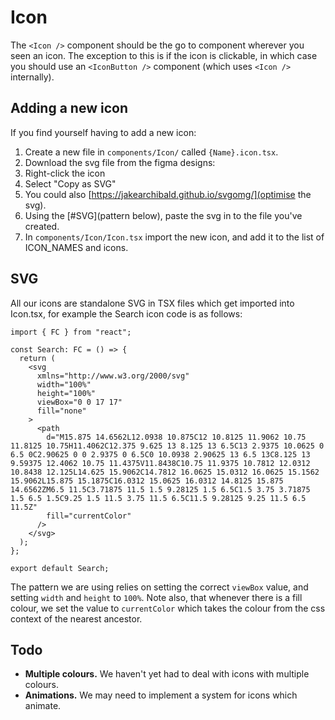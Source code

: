 # Icon

The `<Icon />` component should be the go to component wherever you seen an icon. The exception to this is if
the icon is clickable, in which case you should use an `<IconButton />` component (which uses `<Icon />` internally).

## Adding a new icon

If you find yourself having to add a new icon:

1. Create a new file in `components/Icon/` called `{Name}.icon.tsx`.
2. Download the svg file from the figma designs:
3. Right-click the icon
4. Select "Copy as SVG"
5. You could also [https://jakearchibald.github.io/svgomg/](optimise the svg).
6. Using the [#SVG](pattern below), paste the svg in to the file you've created.
7. In `components/Icon/Icon.tsx` import the new icon, and add it to the list of ICON_NAMES and icons.

## SVG

All our icons are standalone SVG in TSX files which get imported into Icon.tsx, for example the Search icon code is as follows:

```tsx
import { FC } from "react";

const Search: FC = () => {
  return (
    <svg
      xmlns="http://www.w3.org/2000/svg"
      width="100%"
      height="100%"
      viewBox="0 0 17 17"
      fill="none"
    >
      <path
        d="M15.875 14.6562L12.0938 10.875C12 10.8125 11.9062 10.75 11.8125 10.75H11.4062C12.375 9.625 13 8.125 13 6.5C13 2.9375 10.0625 0 6.5 0C2.90625 0 0 2.9375 0 6.5C0 10.0938 2.90625 13 6.5 13C8.125 13 9.59375 12.4062 10.75 11.4375V11.8438C10.75 11.9375 10.7812 12.0312 10.8438 12.125L14.625 15.9062C14.7812 16.0625 15.0312 16.0625 15.1562 15.9062L15.875 15.1875C16.0312 15.0625 16.0312 14.8125 15.875 14.6562ZM6.5 11.5C3.71875 11.5 1.5 9.28125 1.5 6.5C1.5 3.75 3.71875 1.5 6.5 1.5C9.25 1.5 11.5 3.75 11.5 6.5C11.5 9.28125 9.25 11.5 6.5 11.5Z"
        fill="currentColor"
      />
    </svg>
  );
};

export default Search;
```

The pattern we are using relies on setting the correct `viewBox` value, and setting `width` and `height` to `100%`. Note also, that whenever there is a fill colour, we set the value to `currentColor` which takes the colour from the css context of the nearest ancestor.

## Todo

- **Multiple colours.** We haven't yet had to deal with icons with multiple colours.
- **Animations.** We may need to implement a system for icons which animate.

